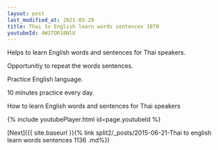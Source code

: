 ```yaml
---
layout: post
last_modified_at: 2021-03-29
title: Thai to English learn words sentences 1070 
youtubeId: 4W37OR18NlU
---
```

 
 
Helps to learn English words and sentences for Thai speakers.

Opportunitiy to repeat the words sentences. 

Practice English language. 
 
10 minutes practice every day. 
 
How to learn English words and sentences for Thai speakers 
 
{% include youtubePlayer.html id=page.youtubeId %}
 
 
[Next]({{ site.baseurl }}{% link  split2/_posts/2015-06-21-Thai to english learn words sentences 1136 .md%})
 
